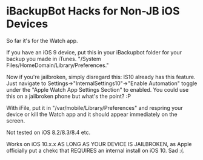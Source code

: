 # iBackupBot Hacks for Non-JB iOS Devices

So far it's for the Watch app.

If you have an iOS 9 device, put this in your iBackupbot folder for your backup you made in iTunes. "/System Files/HomeDomain/Library/Preferences."

Now if you're jailbroken, simply disregard this: IS10 already has this feature. Just navigate to Settings->"InternalSettings10"->"Enable Automation" toggle under the "Apple Watch App Settings Section" to enabled. You could use this on a jailbroken phone but what's the point? :P

With iFile, put it in "/var/mobile/Library/Preferences" and respring your device or kill the Watch app and it should appear immediately on the screen.


Not tested on iOS 8.2/8.3/8.4 etc.

Works on iOS 10.x.x AS LONG AS YOUR DEVICE IS JAILBROKEN, as Apple officially put a chekc that REQUIRES an internal install on iOS 10. Sad :(.
